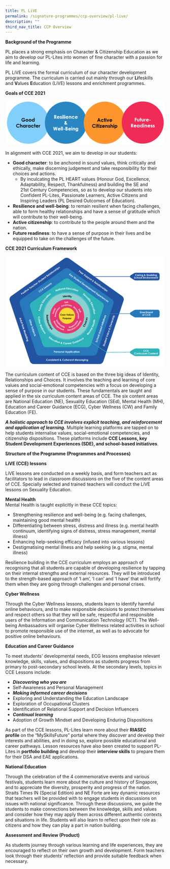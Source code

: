 ```yaml
---
title: PL LiVE
permalink: /signature-programmes/ccp-overview/pl-live/
description: ""
third_nav_title: CCP Overview
---
```

**Background of the Programme**

PL places a strong emphasis on Character & Citizenship Education as we aim to develop our PL-Lites into women of fine character with a passion for life and learning.

PL LiVE covers the formal curriculum of our character development programme. The curriculum is carried out mainly through our **Li**feskills and **V**alues **E**ducation (LiVE) lessons and enrichment programmes.

  
**Goals of CCE 2021**

![](/images/pl_live01.png)

In alignment with CCE 2021, we aim to develop in our students:

*   **Good character**: to be anchored in sound values, think critically and ethically, make discerning judgement and take responsibility for their choices and actions.
    *   By inculcating the PL HEART values (Honour God, Excellence, Adaptability, Respect, Thankfulness) and building the SE and 21st Century Competencies, so as to develop our students into Confident PL-Lites, Passionate Learners, Active Citizens and Inspiring Leaders (PL Desired Outcomes of Education).
*   **Resilience and well-being**: to remain resilient when facing challenges, able to form healthy relationships and have a sense of gratitude which will contribute to their well-being.
*   **Active citizenship**: to contribute to the people around them and the nation.
*   **Future readiness**: to have a sense of purpose in their lives and be equipped to take on the challenges of the future.

**CCE 2021 Curriculum Framework**

![](/images/pl_live02.png)

The curriculum content of CCE is based on the three big ideas of Identity, Relationships and Choices. It involves the teaching and learning of core values and social-emotional competencies with a focus on developing a sense of purpose in our students. These fundamentals are taught and applied in the six curriculum content areas of CCE. The six content areas are National Education (NE), Sexuality Education (SEd), Mental Health (MH), Education and Career Guidance (ECG), Cyber Wellness (CW) and Family Education (FE).  
  
**_A holistic approach to CCE involves explicit teaching, and reinforcement and application of learning._** Multiple learning platforms are tapped on to help students internalise values, social-emotional competencies, and citizenship dispositions. These platforms include **CCE Lessons, key Student Development Experiences (SDE), and school-based initiatives**.

**Structure of the Programme (Programmes and Processes)**

**LiVE (CCE) lessons**

LiVE lessons are conducted on a weekly basis, and form teachers act as facilitators to lead in classroom discussions on the five of the content areas of CCE. Specially selected and trained teachers will conduct the LiVE lessons on Sexuality Education.

**Mental Health**  <br>
Mental Health is taught explicitly in these CCE topics:

*   Strengthening resilience and well-being (e.g. facing challenges, maintaining good mental health)
*   Differentiating between stress, distress and illness (e.g. mental health continuum, identifying signs of distress, stress management, mental illness)
*   Enhancing help-seeking efficacy (infused into various lessons)
*   Destigmatising mental illness and help seeking (e.g. stigma, mental illness)

Resilience building in the CCE curriculum employs an approach of recognising that all students are capable of developing resilience by tapping on their internal strengths and external resources. They will be introduced to the strength-based approach of ‘I am’, ‘I can’ and ‘I have’ that will fortify them when they are going through challenges and personal crises.

**Cyber Wellness**  

Through the Cyber Wellness lessons, students learn to identify harmful online behaviours, and to make responsible decisions to protect themselves and respect others so that they will be safe, respectful and responsible users of the Information and Communication Technology (ICT). The Well-being Ambassadors will organise Cyber Wellness related activities in school to promote responsible use of the internet, as well as to advocate for positive online behaviours.

  

**Education and Career Guidance**  

To meet students’ developmental needs, ECG lessons emphasise relevant knowledge, skills, values, and dispositions as students progress from primary to post-secondary school levels. At the secondary levels, topics in CCE Lessons include:

*   **_Discovering who you are_**
*   Self-Awareness and Personal Management
*   **_Making informed career decisions_**
*   Exploring and Understanding the Education Landscape
*   Exploration of Occupational Clusters
*   Identification of Relational Support and Decision Influencers
*   **_Continual learning_**
*   Adoption of Growth Mindset and Developing Enduring Dispositions

As part of the CCE lessons, PL-Lites learn more about their **RIASEC profile** on the “MySkillsFuture” portal where they discover and develop their interests and abilities, and in doing so, explore possible educational and career pathways. Lesson resources have also been created to support PL-Lites in **portfolio building** and develop their **interview skills** to prepare them for their DSA and EAE applications.

  
**National Education**

Through the celebration of the 4 commemorative events and various festivals, students learn more about the culture and history of Singapore, and to appreciate the diversity, prosperity and progress of the nation. Straits Times IN (Special Edition) and NE Forte are key dynamic resources that teachers will be provided with to engage students in discussions on issues with national significance. Through these discussions, we guide the students to make connections between the knowledge, skills and values and consider how they may apply them across different authentic contexts and situations in life. Students will also learn to reflect upon their role as citizens and how they can play a part in nation building.

  
**Assessment and Review (Product)**

As students journey through various learning and life experiences, they are encouraged to reflect on their own growth and development. Form teachers look through their students’ reflection and provide suitable feedback when necessary.